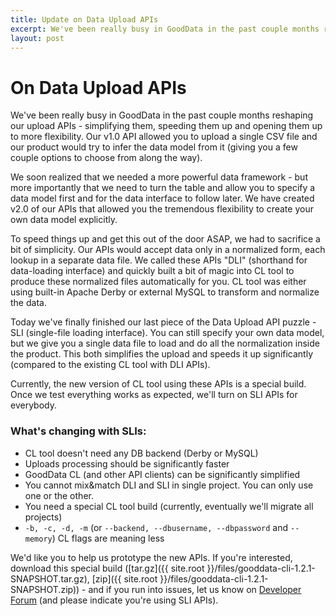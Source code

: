 ```yaml
---
title: Update on Data Upload APIs
excerpt: We've been really busy in GoodData in the past couple months reshaping our upload APIs - simplifying them, speeding them up and opening them up to more flexibility. In summer we've released our v2.0 APIs to our developer community through our GoodData CL. Now we're back with the latest installment - SLI API allowing you to load a single file and have it normalized in GoodData. Read more on how to start using them.
layout: post
---
```

# On Data Upload APIs

We've been really busy in GoodData in the past couple months reshaping our upload APIs - simplifying them, speeding them up and opening them up to more flexibility. Our v1.0 API allowed you to upload a single CSV file and our product would try to infer the data model from it (giving you a few couple options to choose from along the way).

We soon realized that we needed a more powerful data framework - but more importantly that we need to turn the table and allow you to specify a data model first and for the data interface to follow later. We have created v2.0 of our APIs that allowed you the tremendous flexibility to create your own data model explicitly.

To speed things up and get this out of the door ASAP, we had to sacrifice a bit of simplicity. Our APIs would accept data only in a normalized form, each lookup in a separate data file. We called these APIs "DLI" (shorthand for data-loading interface) and quickly built a bit of magic into CL tool to produce these normalized files automatically for you. CL tool was either using built-in Apache Derby or external MySQL to transform and normalize the data.

Today we've finally finished our last piece of the Data Upload API puzzle - SLI (single-file loading interface). You can still specify your own data model, but we give you a single data file to load and do all the normalization inside the product. This both simplifies the upload and speeds it up significantly (compared to the existing CL tool with DLI APIs).
    
Currently, the new version of CL tool using these APIs is a special build. Once we test everything works as expected, we'll turn on SLI APIs for everybody.

### What's changing with SLIs:

* CL tool doesn't need any DB backend (Derby or MySQL)
* Uploads processing should be significantly faster
* GoodData CL (and other API clients) can be significantly simplified
* You cannot mix&amp;match DLI and SLI in single project. You can only use one or the other.
* You need a special CL tool build (currently, eventually we'll migrate all projects)
* `-b, -c, -d, -m` (or `--backend, --dbusername, --dbpassword` and `--memory`) CL flags are meaning less

We'd like you to help us prototype the new APIs. If you're interested, download this special build ([tar.gz]({{ site.root }}/files/gooddata-cli-1.2.1-SNAPSHOT.tar.gz), [zip]({{ site.root }}/files/gooddata-cli-1.2.1-SNAPSHOT.zip)) - and if you run into issues, let us know on [Developer Forum](http://support.gooddata.com/forums/176660-developer-forum) (and please indicate you're using SLI APIs).
